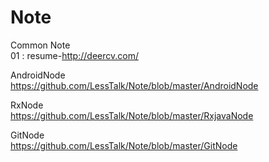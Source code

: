 # Note

Common Note <br>
01 : resume-http://deercv.com/ <br>

AndroidNode <br>
https://github.com/LessTalk/Note/blob/master/AndroidNode <br>

RxNode <br>
https://github.com/LessTalk/Note/blob/master/RxjavaNode <br>

GitNode <br>
https://github.com/LessTalk/Note/blob/master/GitNode <br>


